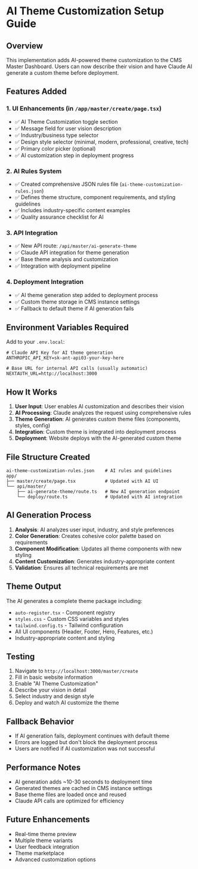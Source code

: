 # AI Theme Customization Setup Guide

## Overview
This implementation adds AI-powered theme customization to the CMS Master Dashboard. Users can now describe their vision and have Claude AI generate a custom theme before deployment.

## Features Added

### 1. UI Enhancements (in `/app/master/create/page.tsx`)
- ✅ AI Theme Customization toggle section
- ✅ Message field for user vision description
- ✅ Industry/business type selector
- ✅ Design style selector (minimal, modern, professional, creative, tech)
- ✅ Primary color picker (optional)
- ✅ AI customization step in deployment progress

### 2. AI Rules System
- ✅ Created comprehensive JSON rules file (`ai-theme-customization-rules.json`)
- ✅ Defines theme structure, component requirements, and styling guidelines
- ✅ Includes industry-specific content examples
- ✅ Quality assurance checklist for AI

### 3. API Integration
- ✅ New API route: `/api/master/ai-generate-theme`
- ✅ Claude API integration for theme generation
- ✅ Base theme analysis and customization
- ✅ Integration with deployment pipeline

### 4. Deployment Integration
- ✅ AI theme generation step added to deployment process
- ✅ Custom theme storage in CMS instance settings
- ✅ Fallback to default theme if AI generation fails

## Environment Variables Required

Add to your `.env.local`:

```env
# Claude API Key for AI theme generation
ANTHROPIC_API_KEY=sk-ant-api03-your-key-here

# Base URL for internal API calls (usually automatic)
NEXTAUTH_URL=http://localhost:3000
```

## How It Works

1. **User Input**: User enables AI customization and describes their vision
2. **AI Processing**: Claude analyzes the request using comprehensive rules
3. **Theme Generation**: AI generates custom theme files (components, styles, config)
4. **Integration**: Custom theme is integrated into deployment process
5. **Deployment**: Website deploys with the AI-generated custom theme

## File Structure Created

```
ai-theme-customization-rules.json    # AI rules and guidelines
app/
├── master/create/page.tsx           # Updated with AI UI
└── api/master/
    ├── ai-generate-theme/route.ts   # New AI generation endpoint
    └── deploy/route.ts              # Updated with AI integration
```

## AI Generation Process

1. **Analysis**: AI analyzes user input, industry, and style preferences
2. **Color Generation**: Creates cohesive color palette based on requirements
3. **Component Modification**: Updates all theme components with new styling
4. **Content Customization**: Generates industry-appropriate content
5. **Validation**: Ensures all technical requirements are met

## Theme Output

The AI generates a complete theme package including:
- `auto-register.tsx` - Component registry
- `styles.css` - Custom CSS variables and styles
- `tailwind.config.ts` - Tailwind configuration
- All UI components (Header, Footer, Hero, Features, etc.)
- Industry-appropriate content and styling

## Testing

1. Navigate to `http://localhost:3000/master/create`
2. Fill in basic website information
3. Enable "AI Theme Customization"
4. Describe your vision in detail
5. Select industry and design style
6. Deploy and watch AI customize the theme

## Fallback Behavior

- If AI generation fails, deployment continues with default theme
- Errors are logged but don't block the deployment process
- Users are notified if AI customization was not successful

## Performance Notes

- AI generation adds ~10-30 seconds to deployment time
- Generated themes are cached in CMS instance settings
- Base theme files are loaded once and reused
- Claude API calls are optimized for efficiency

## Future Enhancements

- Real-time theme preview
- Multiple theme variants
- User feedback integration
- Theme marketplace
- Advanced customization options
